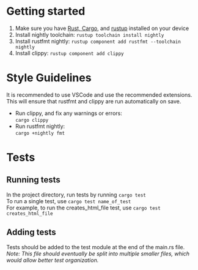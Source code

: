 # Getting started
1. Make sure you have [Rust, Cargo](https://www.rust-lang.org/learn/get-started), and [rustup](https://rustup.rs/) installed on your device
2. Install nightly toolchain: `rustup toolchain install nightly`
3. Install rustfmt nightly: `rustup component add rustfmt --toolchain nightly`
4. Install clippy: `rustup component add clippy`

# Style Guidelines
It is recommended to use VSCode and use the recommended extensions.  This will ensure that rustfmt and clippy are run automatically on save.
- Run clippy, and fix any warnings or errors:  
  `cargo clippy`
- Run rustfmt nightly:  
  `cargo +nightly fmt`

# Tests
## Running tests
In the project directory, run tests by running `cargo test`  
To run a single test, use `cargo test name_of_test`  
For example, to run the creates_html_file test, use `cargo test creates_html_file`

## Adding tests
Tests should be added to the test module at the end of the main.rs file.  
_Note: This file should eventually be split into multiple smaller files, which would allow better test organization._
